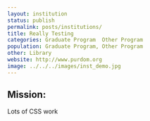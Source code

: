 ```yaml
---
layout: institution
status: publish
permalink: posts/institutions/
title: Really Testing
categories: Graduate Program  Other Program
population: Graduate Program, Other Program
other: Library
website: http://www.purdom.org
image: ../../../images/inst_demo.jpg
---
```

## Mission:

 Lots of CSS work
